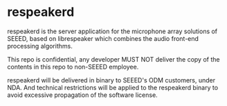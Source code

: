 # respeakerd
respeakerd is the server application for the microphone array solutions of SEEED, based on librespeaker which combines the audio front-end processing algorithms.

This repo is confidential, any developer MUST NOT deliver the copy of the contents in this repo to non-SEEED employee.

respeakerd will be delivered in binary to SEEED's ODM customers, under NDA. And technical restrictions will be applied to the respeakerd binary to avoid excessive propagation of the software license.
